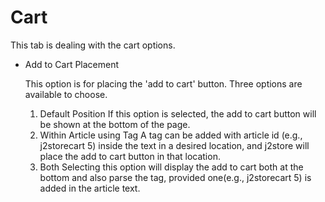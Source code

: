 # Cart

This tab is dealing with the cart options.

* Add to Cart Placement

    This option is for placing the 'add to cart' button. Three options are available to choose.
    1. Default Position
        If this option is selected, the add to cart button will be shown at the bottom of the page.
    2. Within Article using Tag
        A tag can be added with article id (e.g., j2storecart 5) inside the text in a desired location, and j2store will place the add to cart button in that location.
    3. Both
        Selecting this option will display the add to cart both at the bottom and also parse the tag, provided one(e.g., j2storecart 5) is added in the article text.